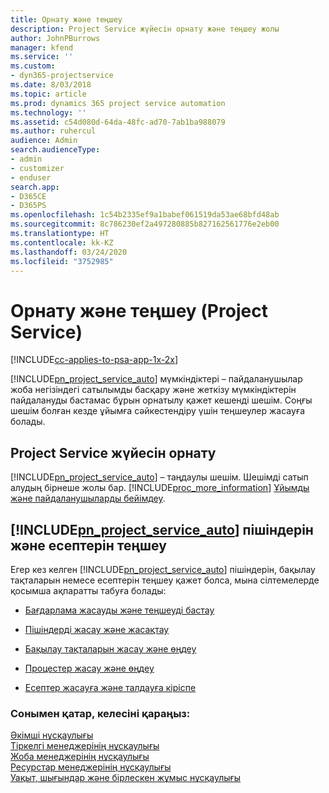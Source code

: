 ```yaml
---
title: Орнату және теңшеу
description: Project Service жүйесін орнату және теңшеу жолы
author: JohnPBurrows
manager: kfend
ms.service: ''
ms.custom:
- dyn365-projectservice
ms.date: 8/03/2018
ms.topic: article
ms.prod: dynamics 365 project service automation
ms.technology: ''
ms.assetid: c54d080d-64da-48fc-ad70-7ab1ba988079
ms.author: ruhercul
audience: Admin
search.audienceType:
- admin
- customizer
- enduser
search.app:
- D365CE
- D365PS
ms.openlocfilehash: 1c54b2335ef9a1babef061519da53ae68bfd48ab
ms.sourcegitcommit: 8c786230ef2a497280885b827162561776e2eb00
ms.translationtype: HT
ms.contentlocale: kk-KZ
ms.lasthandoff: 03/24/2020
ms.locfileid: "3752985"
---
```

# <a name="install-and-customize-project-service"></a>Орнату және теңшеу (Project Service)

[!INCLUDE[cc-applies-to-psa-app-1x-2x](../includes/cc-applies-to-psa-app-1x-2x.md)]

[!INCLUDE[pn_project_service_auto](../includes/pn-project-service-auto.md)] мүмкіндіктері – пайдаланушылар жоба негізіндегі сатылымды басқару және жеткізу мүмкіндіктерін пайдалануды бастамас бұрын орнатылу қажет кешенді шешім. Соңғы шешім болған кезде ұйымға сәйкестендіру үшін теңшеулер жасауға болады.  
<!-- TODO: I expect to find the information on how to get and install this here. Please find that and add it here. Same for Project Service.--> 
  
## <a name="install-project-service"></a>Project Service жүйесін орнату  
 [!INCLUDE[pn_project_service_auto](../includes/pn-project-service-auto.md)] – таңдаулы шешім. Шешімді сатып алудың бірнеше жолы бар. [!INCLUDE[proc_more_information](../includes/proc-more-information.md)] [Ұйымды және пайдаланушыларды бейімдеу](../admin/onboard-your-organization-and-users-to-dynamics-365-online.md).  
  
## <a name="customize-pn_project_service_auto-forms-and-reports"></a>[!INCLUDE[pn_project_service_auto](../includes/pn-project-service-auto.md)] пішіндерін және есептерін теңшеу  
 Егер кез келген [!INCLUDE[pn_project_service_auto](../includes/pn-project-service-auto.md)] пішіндерін, бақылау тақталарын немесе есептерін теңшеу қажет болса, мына сілтемелерде қосымша ақпаратты табуға болады:  
  
- [Бағдарлама жасауды және теңшеуді бастау](../customize/getting-started-customization.md)  
  
- [Пішіндерді жасау және жасақтау](../customize/create-design-forms.md)  
  
- [Бақылау тақталарын жасау және өңдеу](../customize/create-edit-dashboards.md)  
  
- [Процестер жасау және өңдеу](../customize/guide-staff-through-common-tasks-processes.md)  
  
- [Есептер жасауға және талдауға кіріспе](../analytics/reporting-analytics-with-dynamics-365.md)  
  
### <a name="see-also"></a>Сонымен қатар, келесіні қараңыз:  
 [Әкімші нұсқаулығы](../project-service/admin-guide.md)   
 [Тіркелгі менеджерінің нұсқаулығы](../project-service/account-manager-guide.md)   
 [Жоба менеджерінің нұсқаулығы](../project-service/project-manager-guide.md)   
 [Ресурстар менеджерінің нұсқаулығы](../project-service/resource-manager-guide.md)   
 [Уақыт, шығындар және бірлескен жұмыс нұсқаулығы](../project-service/time-expense-collaboration-guide.md)
